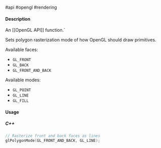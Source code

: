 #api #opengl #rendering 

#### Description

An [[OpenGL API]] function.`

Sets polygon rasterization mode of how OpenGL should draw primitives. 

Available faces:
 - `GL_FRONT`
 - `GL_BACK`
 - `GL_FRONT_AND_BACK`
 
 Available modes:
  - `GL_POINT`
  - `GL_LINE`
  - `GL_FILL`
  
#### Usage

##### C++
``` cpp
// Rasterize front and back faces as lines
glPolygonMode(GL_FRONT_AND_BACK, GL_LINE);
```